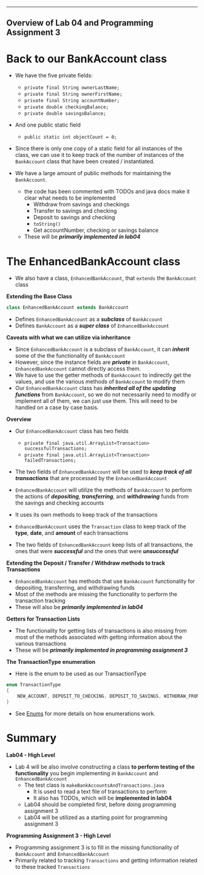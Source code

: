 ------------------------------------------------
Overview of Lab 04 and Programming Assignment 3
------------------------------------------------

# Back to our BankAccount class

- We have the five private fields:
	- `private final String ownerLastName;`
	- `private final String ownerFirstName;`
	- `private final String accountNumber;`
	- `private double checkingBalance;`
	- `private double savingsBalance;`

- And one public static field
	- `public static int objectCount = 0;`

- Since there is only one copy of a static field for all instances of the class, we can use it to keep track of the number of instances of the `BankAccount` class that have been created / instantiated.

- We have a large amount of public methods for maintaining the `BankAccount`.
	- the code has been commented with TODOs and java docs make it clear what needs to be implemented
		- Withdraw from savings and checkings
		- Transfer to savings and checking
		- Deposit to savings and checking
		- `toString()`
		- Get accountNumber, checking or savings balance
	- These will be ***primarily implemented in lab04***

# The EnhancedBankAccount class

- We also have a class, `EnhancedBankAccount`, that `extends` the `BankAccount` class

**Extending the Base Class**	

``` java
class EnhancedBankAccount extends BankAccount
```
- Defines `EnhancedBankAccount` as a ***subclass*** of `BankAccount`
- Defines `BankAccount` as a ***super class*** of `EnhancedBankAccount`

**Caveats with what we can utilize via inheritance**

- Since `EnhancedBankAccount` is a subclass of `BankAccount`, it can ***inherit*** some of the the functionality of `BankAccount`
- However, since the instance fields are ***private*** in `BankAccount`, `EnhancedBankAccount` cannot directly access them.
- We have to use the getter methods of `BankAccount` to indirectly get the values, and use the various methods of `BankAccount` to modify them
- Our `EnhancedBankAccount` class has ***inherited all of the updating functions*** from `BankAccount`, so we do not necessarily need to modify or implement all of them, we can just use them. This will need to be handled on a case by case basis.

**Overview**

- Our `EnhancedBankAccount` class has two fields
	- `private final java.util.ArrayList<Transaction> successfulTransactions;`
	- `private final java.util.ArrayList<Transaction> failedTransactions;`

- The two fields of `EnhancedBankAccount` will be used to ***keep track of all transactions*** that are processed by the `EnhancedBankAccount`

- `EnhancedBankAccount` will utilize the methods of `BankAccount` to perform the actions of ***depositing***, ***transferring***, and ***withdrawing*** funds from the savings and checking accounts
- It uses its own methods to keep track of the transactions
- `EnhancedBankAccount` uses the `Transaction` class to keep track of the **type**, **date**, and **amount** of each transactions
- The two fields of `EnhancedBankAccount` keep lists of all transactions, the ones that were ***successful*** and the ones that were ***unsuccessful***

**Extending the Deposit / Transfer / Withdraw methods to track Transactions**

- `EnhancedBankAccount` has methods that use `BankAccount` functionality for depositing, transferring, and withdrawing funds
- Most of the methods are missing the functionality to perform the transaction tracking
- These will also be ***primarily implemented in lab04***


**Getters for Transaction Lists**
- The functionality for getting lists of transactions is also missing from most of the methods associated with getting information about the various transactions
- These will be ***primarily implemented in programming assignment 3***

**The TransactionType enumeration**

- Here is the enum to be used as our TransactionType

``` java
enum TransactionType
{
	NEW_ACCOUNT, DEPOSIT_TO_CHECKING, DEPOSIT_TO_SAVINGS, WITHDRAW_FROM_SAVINGS, WITHDRAW_FROM_CHECKING, TRANSFER_TO_SAVINGS, TRANSFER_TO_CHECKING
}
```

- See [Enums](28_enums.md) for more details on how enumerations work.

# Summary 

**Lab04 - High Level**

- Lab 4 will be also involve constructing a class **to perform testing of the functionality** you begin implementing in `BankAccount` and `EnhancedBankAccount`
	- The test class is `makeBankAccountsAndTransactions.java`
		- It is used to read a text file of transactions to perform
		- It also has TODOs, which will be **implemented in lab04**
	- Lab04 should be completed first, before doing programming assignment 3
	- Lab04 will be utilized as a starting point for programming assignment 3

**Programming Assignment 3 - High Level**
- Programming assignment 3 is to fill in the missing functionality of `BankAccount` and `EnhancedBankAccount`
- Primarily related to tracking `Transactions` and getting information related to these tracked `Transactions`